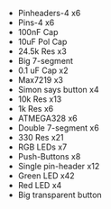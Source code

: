 - Pinheaders-4 x6
- Pins-4 x6
- 100nF Cap
- 10uF Pol Cap
- 24.5k Res x3
- Big 7-segment
- 0.1 uF Cap x2
- Max7219 x3
- Simon says button x4
- 10k Res x13
- 1k Res x6
- ATMEGA328 x6
- Double 7-segment x6
- 330 Res x21
- RGB LEDs x7
- Push-Buttons x8
- Single pin-header x12
- Green LED x42
- Red LED x4 
- Big transparent button